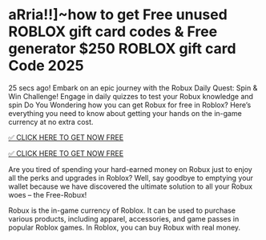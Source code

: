 # aRria!!]~how to get Free unused ROBLOX  gift card codes & Free generator $250 ROBLOX  gift card Code 2025

25 secs ago! Embark on an epic journey with the Robux Daily Quest: Spin & Win Challenge! Engage in daily quizzes to test your Robux knowledge and spin  Do You Wondering how you can get Robux for free in Roblox? Here’s everything you need to know about getting your hands on the in-game currency at no extra cost.

[✅ CLICK HERE TO GET NOW FREE](https://appbitly.com/juAHj)

[✅ CLICK HERE TO GET NOW FREE
  ](https://appbitly.com/juAHj)

Are you tired of spending your hard-earned money on Robux just to enjoy all the perks and upgrades in Roblox? Well, say goodbye to emptying your wallet because we have discovered the ultimate solution to all your Robux woes – the Free-Robux!

Robux is the in-game currency of Roblox. It can be used to purchase various products, including apparel, accessories, and game passes in popular Roblox games. In Roblox, you can buy Robux with real money.
